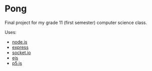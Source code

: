 # Pong

Final project for my grade 11 (first semester) computer science class.

Uses:

- [node.js](http://nodejs.org)
- [express](http://expressjs.com)
- [socket.io](http://socket.io)
- [ejs](http://www.embeddedjs.com)
- [p5.js](http://p5js.org)
